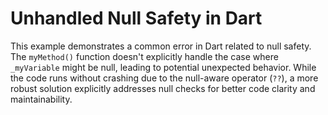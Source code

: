 # Unhandled Null Safety in Dart

This example demonstrates a common error in Dart related to null safety.  The `myMethod()` function doesn't explicitly handle the case where `_myVariable` might be null, leading to potential unexpected behavior.  While the code runs without crashing due to the null-aware operator (`??`), a more robust solution explicitly addresses null checks for better code clarity and maintainability.